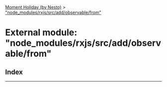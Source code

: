 [Moment Holiday (by Nesto)](../README.md) > ["node_modules/rxjs/src/add/observable/from"](../modules/_node_modules_rxjs_src_add_observable_from_.md)

# External module: "node_modules/rxjs/src/add/observable/from"

## Index

---

